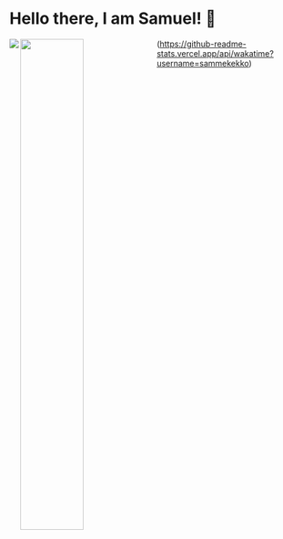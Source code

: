 # Hello there, I am Samuel! 👋

<img align="left" src="https://github-readme-stats.vercel.app/api?username=sammekekko&show_icons=true&theme=radical">
<img align="left" width=47% src="https://github-readme-stats.vercel.app/api/top-langs/?username=sammekekko">

(https://github-readme-stats.vercel.app/api/wakatime?username=sammekekko)

<!--
**sammekekko/sammekekko** is a ✨ _special_ ✨ repository because its `README.md` (this file) appears on your GitHub profile.

Here are some ideas to get you started:

- 🔭 I’m currently working on ...
- 🌱 I’m currently learning ...
- 👯 I’m looking to collaborate on ...
- 🤔 I’m looking for help with ...
- 💬 Ask me about ...
- 📫 How to reach me: ...
- 😄 Pronouns: ...
- ⚡ Fun fact: ...
-->
